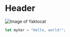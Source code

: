# Header

![Image of Yaktocat](https://octodex.github.com/images/yaktocat.png)

``` javascript
let myVar = "Hello, world!";
```
